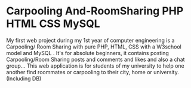 # Carpooling And-RoomSharing PHP HTML CSS MySQL
My first web project during my 1st year of computer engineering is a Carpooling/ Room Sharing with pure PHP, HTML, CSS with a W3school model and MySQL . It's for absolute beginners, it contains posting  Carpooling/Room Sharing posts and comments and likes and also a chat group... This web application is for students of my university to help one another find roommates or carpooling to their city, home or university. (Including DB)
